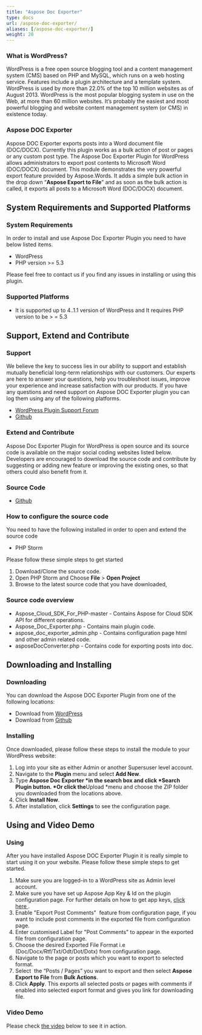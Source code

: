 ```yaml
---
title: "Aspose Doc Exporter"
type: docs
url: /aspose-doc-exporter/
aliases: [/aspose-doc-exporter/]
weight: 20
---
```


### What is WordPress?

WordPress is a free open source blogging tool and a content management system (CMS) based on PHP and MySQL, which runs on a web hosting service. Features include a plugin architecture and a template system. WordPress is used by more than 22.0% of the top 10 million websites as of August 2013. WordPress is the most popular blogging system in use on the Web, at more than 60 million websites. It’s probably the easiest and most powerful blogging and website content management system (or CMS) in existence today.

### Aspose DOC Exporter

Aspose DOC Exporter exports posts into a Word document file (DOC/DOCX). Currently this plugin works as a bulk action of post or pages or any custom post type. The Aspose Doc Exporter Plugin for WordPress allows administrators to export post contents to Microsoft Word (DOC/DOCX) document. This module demonstrates the very powerful export feature provided by Aspose.Words. It adds a simple bulk action in the drop down “**Aspose Export to File**” and as soon as the bulk action is called, it exports all posts to a Microsoft Word (DOC/DOCX) document.

## System Requirements and Supported Platforms

### System Requirements

In order to install and use Aspose Doc Exporter Plugin you need to have below listed items.

- WordPress
- PHP version >= 5.3

Please feel free to contact us if you find any issues in installing or using this plugin.

### Supported Platforms

- It is supported up to 4..1.1 version of WordPress and It requires PHP version to be > = 5.3

## Support, Extend and Contribute

### Support

We believe the key to success lies in our ability to support and establish mutually beneficial long-term relationships with our customers. Our experts are here to answer your questions, help you troubleshoot issues, improve your experience and increase satisfaction with our products. If you have any questions and need support on Aspose DOC Exporter plugin you can log them using any of the following platforms.

- [WordPress Plugin Support Forum](https://wordpress.org/support/plugin/aspose-doc-exporter)
- [Github](https://github.com/asposeforcloud/Aspose_Cloud_for_WordPress/issues)

### Extend and Contribute

Aspose Doc Exporter Plugin for WordPress is open source and its source code is available on the major social coding websites listed below. Developers are encouraged to download the source code and contribute by suggesting or adding new feature or improving the existing ones, so that others could also benefit from it.

### Source Code

- [Github](https://github.com/asposeforcloud/Aspose_Cloud_for_WordPress)

### How to configure the source code

You need to have the following installed in order to open and extend the source code

- PHP Storm

Please follow these simple steps to get started

1. Download/Clone the source code.
1. Open PHP Storm and Choose **File** > **Open Project**
1. Browse to the latest source code that you have downloaded,
### Source code overview

- Aspose_Cloud_SDK_For_PHP-master - Contains Aspose for Cloud SDK API for different operations.
- Aspose_Doc_Exporter.php - Contains main plugin code.
- aspose_doc_exporter_admin.php - Contains configuration page html and other admin related code.
- asposeDocConverter.php - Contains code for exporting posts into doc.

## Downloading and Installing

### Downloading

You can download the Aspose DOC Exporter Plugin from one of the following locations:

- Download from [WordPress](https://wordpress.org/plugins/aspose-doc-exporter/)
- Download from [Github](https://github.com/asposeforcloud/Aspose_Cloud_for_WordPress/releases/tag/3.0)

### Installing

Once downloaded, please follow these steps to install the module to your WordPress website:

1. Log into your site as either Admin or another Supersuser level account.
1. Navigate to the **Plugin** menu and select **Add New**.
1. Type **Aspose Doc Exporter \*in the search box and click \*Search Plugin button. \*Or click the**Upload \*menu and choose the ZIP folder you downloaded from the locations above.
1. Click **Install Now**.
1. After installation, click **Settings** to see the configuration page.

## Using and Video Demo

### Using

After you have installed Aspose DOC Exporter Plugin it is really simple to start using it on your website. Please follow these simple steps to get started.

1. Make sure you are logged-in to a WordPress site as Admin level account.
1. Make sure you have set up Aspose App Key & Id on the plugin configuration page. For further details on how to get app keys, [click here ](https://docs.aspose.cloud/display/storagecloud/Aspose+Cloud+UI+Help+Topics).
1. Enable "Export Post Comments"  feature from configuration page, if you want to include post comments in the exported file from configuration page.
1. Enter customised Label for "Post Comments" to appear in the exported file from configuration page.
1. Choose the desired Exported File Format i.e (Doc/Docx/Rtf/Txt/Odt/Dot/Dotx) from configuration page. 
1. Navigate to the page or posts which you want to export to selected format.
1. Select  the “Posts / Pages” you want to export and then select **Aspose Export to File** from **Bulk Actions**.
1. Click **Apply**.
   This exports all selected posts or pages with comments if enabled into selected export format and gives you link for downloading file.

### Video Demo

Please check [the video](https://www.youtube.com/watch?v=CKTrY1k0p8A) below to see it in action.

